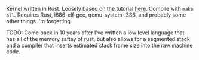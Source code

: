 Kernel written in Rust. Loosely based on the tutorial
[here](https://os.phil-opp.com/). Compile with `make all`. Requires Rust,
i686-elf-gcc, qemu-system-i386, and probably some other things I'm forgetting.

TODO: Come back in 10 years after I've written a low level language that
has all of the memory saftey of rust, but also allows for a segmented stack and
a compiler that inserts estimated stack frame size into the raw machine code.
